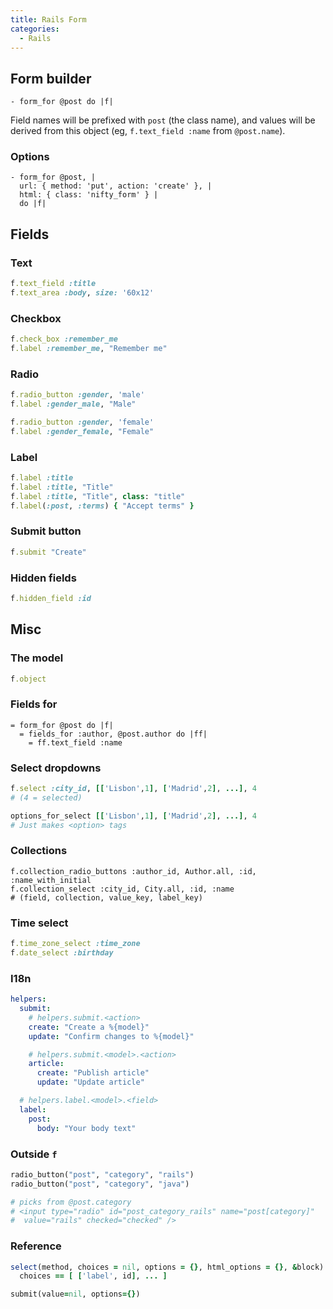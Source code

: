 ```yaml
---
title: Rails Form
categories:
  - Rails
---
```


## Form builder

```haml
- form_for @post do |f|
```

Field names will be prefixed with `post` (the class name), and values will be derived from this object (eg, `f.text_field :name` from `@post.name`).

### Options

```haml
- form_for @post, |
  url: { method: 'put', action: 'create' }, |
  html: { class: 'nifty_form' } |
  do |f|
```

## Fields

### Text

```rb
f.text_field :title
f.text_area :body, size: '60x12'
```

### Checkbox

```rb
f.check_box :remember_me
f.label :remember_me, "Remember me"
```

### Radio

```rb
f.radio_button :gender, 'male'
f.label :gender_male, "Male"

f.radio_button :gender, 'female'
f.label :gender_female, "Female"
```

### Label

```rb
f.label :title
f.label :title, "Title"
f.label :title, "Title", class: "title"
f.label(:post, :terms) { "Accept terms" }
```

### Submit button

```rb
f.submit "Create"
```

### Hidden fields

```rb
f.hidden_field :id
```

## Misc

### The model

```ruby
f.object
```

### Fields for

```haml
= form_for @post do |f|
  = fields_for :author, @post.author do |ff|
    = ff.text_field :name
```

### Select dropdowns

```rb
f.select :city_id, [['Lisbon',1], ['Madrid',2], ...], 4
# (4 = selected)

options_for_select [['Lisbon',1], ['Madrid',2], ...], 4
# Just makes <option> tags
```

### Collections

```
f.collection_radio_buttons :author_id, Author.all, :id, :name_with_initial
f.collection_select :city_id, City.all, :id, :name
# (field, collection, value_key, label_key)
```

### Time select

```rb
f.time_zone_select :time_zone
f.date_select :birthday
```

### I18n

```yaml
helpers:
  submit:
    # helpers.submit.<action>
    create: "Create a %{model}"
    update: "Confirm changes to %{model}"

    # helpers.submit.<model>.<action>
    article:
      create: "Publish article"
      update: "Update article"

  # helpers.label.<model>.<field>
  label:
    post:
      body: "Your body text"
```

### Outside `f`

```rb
radio_button("post", "category", "rails")
radio_button("post", "category", "java")

# picks from @post.category
# <input type="radio" id="post_category_rails" name="post[category]"
#  value="rails" checked="checked" />
```

### Reference

```rb
select(method, choices = nil, options = {}, html_options = {}, &block)
  choices == [ ['label', id], ... ]

submit(value=nil, options={})
```

